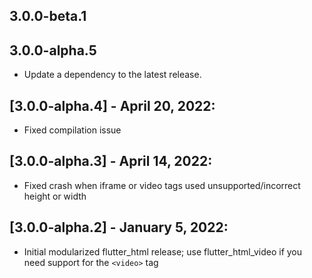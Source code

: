 ## 3.0.0-beta.1

## 3.0.0-alpha.5

 - Update a dependency to the latest release.

## [3.0.0-alpha.4] - April 20, 2022:
* Fixed compilation issue

## [3.0.0-alpha.3] - April 14, 2022:
* Fixed crash when iframe or video tags used unsupported/incorrect height or width

## [3.0.0-alpha.2] - January 5, 2022:
* Initial modularized flutter_html release; use flutter_html_video if you need support for the `<video>` tag
